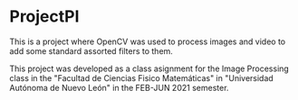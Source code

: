 # ProjectPI
This is a project where OpenCV was used to process images and video to add some standard assorted filters to them.

This project was developed as a class asignment for the Image Processing class in the "Facultad de Ciencias Fisico Matemáticas" in "Universidad Autónoma de Nuevo León" in the FEB-JUN 2021 semester. 
